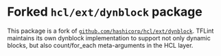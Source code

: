 # Forked `hcl/ext/dynblock` package

This package is a fork of [`github.com/hashicorp/hcl/ext/dynblock`](https://github.com/hashicorp/hcl/tree/main/ext/dynblock). TFLint maintains its own dynblock implementation to support not only dynamic blocks, but also count/for_each meta-arguments in the HCL layer.
